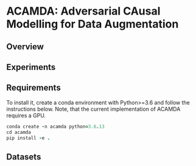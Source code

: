 # ACAMDA: Adversarial CAusal Modelling for Data Augmentation
## Overview
## Experiments
## Requirements
To install it, create a conda environment with Python>=3.6 and follow the instructions below. Note, that the current implementation of ACAMDA requires a GPU.
```ruby
conda create -n acamda python=3.6.13
cd acamda
pip install -e .
```
## Datasets
